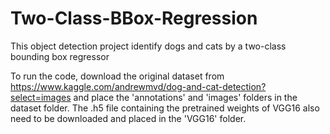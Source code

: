 # Two-Class-BBox-Regression
 This object detection project identify dogs and cats by a two-class bounding box regressor

 To run the code, download the original dataset from https://www.kaggle.com/andrewmvd/dog-and-cat-detection?select=images and place the 'annotations' and 'images' folders in the dataset folder. The .h5 file containing the pretrained weights of VGG16 also need to be downloaded and placed in the 'VGG16' folder.
